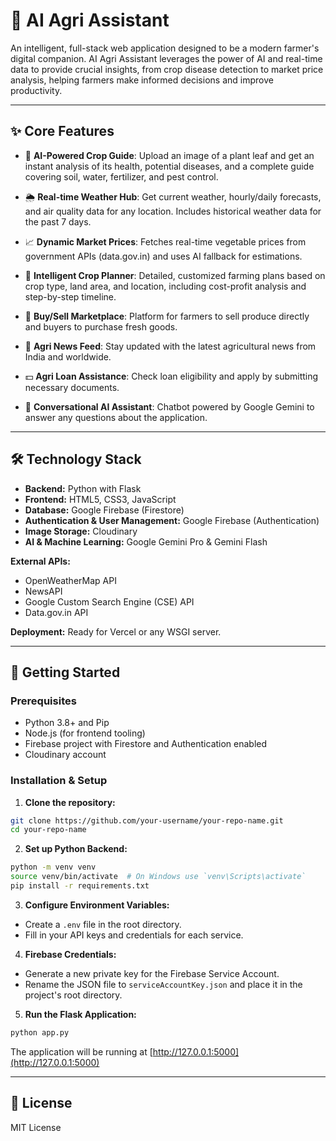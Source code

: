 # 🌿 AI Agri Assistant

An intelligent, full-stack web application designed to be a modern farmer's digital companion. AI Agri Assistant leverages the power of AI and real-time data to provide crucial insights, from crop disease detection to market price analysis, helping farmers make informed decisions and improve productivity.

---

## ✨ Core Features

* 🤖 **AI-Powered Crop Guide**: Upload an image of a plant leaf and get an instant analysis of its health, potential diseases, and a complete guide covering soil, water, fertilizer, and pest control.

* 🌦️ **Real-time Weather Hub**: Get current weather, hourly/daily forecasts, and air quality data for any location. Includes historical weather data for the past 7 days.

* 📈 **Dynamic Market Prices**: Fetches real-time vegetable prices from government APIs (data.gov.in) and uses AI fallback for estimations.

* 🌱 **Intelligent Crop Planner**: Detailed, customized farming plans based on crop type, land area, and location, including cost-profit analysis and step-by-step timeline.

* 🛒 **Buy/Sell Marketplace**: Platform for farmers to sell produce directly and buyers to purchase fresh goods.

* 📰 **Agri News Feed**: Stay updated with the latest agricultural news from India and worldwide.

* 💵 **Agri Loan Assistance**: Check loan eligibility and apply by submitting necessary documents.

* 💬 **Conversational AI Assistant**: Chatbot powered by Google Gemini to answer any questions about the application.

---

## 🛠️ Technology Stack

* **Backend:** Python with Flask
* **Frontend:** HTML5, CSS3, JavaScript
* **Database:** Google Firebase (Firestore)
* **Authentication & User Management:** Google Firebase (Authentication)
* **Image Storage:** Cloudinary
* **AI & Machine Learning:** Google Gemini Pro & Gemini Flash

**External APIs:**

* OpenWeatherMap API
* NewsAPI
* Google Custom Search Engine (CSE) API
* Data.gov.in API

**Deployment:** Ready for Vercel or any WSGI server.

---

## 🚀 Getting Started

### Prerequisites

* Python 3.8+ and Pip
* Node.js (for frontend tooling)
* Firebase project with Firestore and Authentication enabled
* Cloudinary account

### Installation & Setup

1. **Clone the repository:**

```bash
git clone https://github.com/your-username/your-repo-name.git
cd your-repo-name
```

2. **Set up Python Backend:**

```bash
python -m venv venv
source venv/bin/activate  # On Windows use `venv\Scripts\activate`
pip install -r requirements.txt
```

3. **Configure Environment Variables:**

* Create a `.env` file in the root directory.
* Fill in your API keys and credentials for each service.

4. **Firebase Credentials:**

* Generate a new private key for the Firebase Service Account.
* Rename the JSON file to `serviceAccountKey.json` and place it in the project's root directory.

5. **Run the Flask Application:**

```bash
python app.py
```

The application will be running at [http://127.0.0.1:5000](http://127.0.0.1:5000)

---

## 📄 License

MIT License
